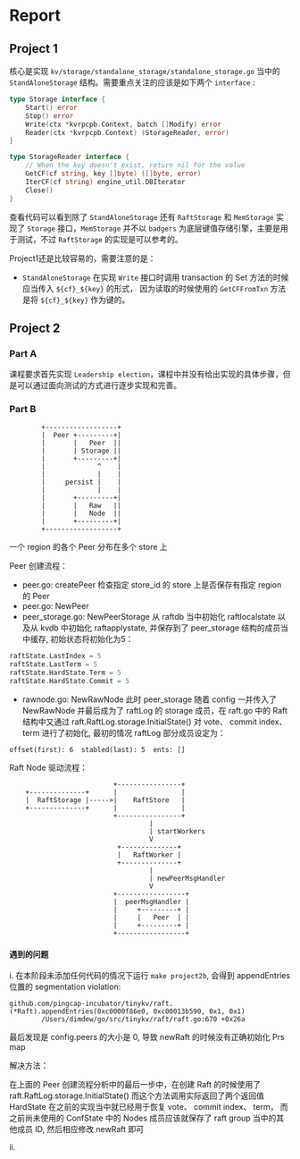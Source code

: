 # Report

## Project 1

核心是实现 `kv/storage/standalone_storage/standalone_storage.go` 
当中的 `StandAloneStorage` 结构。需要重点关注的应该是如下两个 `interface` :

``` go
type Storage interface {
	Start() error
	Stop() error
	Write(ctx *kvrpcpb.Context, batch []Modify) error
	Reader(ctx *kvrpcpb.Context) (StorageReader, error)
}

type StorageReader interface {
	// When the key doesn't exist, return nil for the value
	GetCF(cf string, key []byte) ([]byte, error)
	IterCF(cf string) engine_util.DBIterator
	Close()
}
```

查看代码可以看到除了 `StandAloneStorage` 还有 `RaftStorage` 和 `MemStorage` 
实现了 `Storage` 接口，`MemStorage` 并不以 `badgers` 为底层键值存储引擎，主要是用于测试，不过 `RaftStorage` 
的实现是可以参考的。

Project1还是比较容易的，需要注意的是：
- `StandAloneStorage` 在实现 `Write` 接口时调用 transaction 的 Set 方法的时候应当传入 `${cf}_${key}` 的形式，
因为读取的时候使用的 `GetCFFromTxn` 方法是将 `${cf}_${key}` 作为键的。

## Project 2

### Part A

课程要求首先实现 `Leadership election`，课程中并没有给出实现的具体步骤，但是可以通过面向测试的方式进行逐步实现和完善。

### Part B

```
        +------------------+
        |  Peer +---------+|
        |       |   Peer  ||
        |       | Storage ||
        |       +---------+|
        |             ^    |
        |             |    |
        |     persist |    |
        |             |    |
        |       +---------+|
        |       |   Raw   ||
        |       |   Node  ||
        |       +---------+|
        +------------------+
```

一个 region 的各个 Peer 分布在多个 store 上

Peer 创建流程：

- peer.go: createPeer  检查指定 store_id 的 store 上是否保存有指定 region 
的 Peer
- peer.go: NewPeer 
- peer_storage.go: NewPeerStorage  从 raftdb 当中初始化 raftlocalstate 
以及从 kvdb 中初始化 raftapplystate, 并保存到了 peer_storage 结构的成员当中缓存, 
初始状态将初始化为5：

```go
raftState.LastIndex = 5
raftState.LastTerm = 5
raftState.HardState.Term = 5
raftState.HardState.Commit = 5
```

- rawnode.go: NewRawNode  此时 peer_storage 随着 config 一并传入了 NewRawNode 
并最后成为了 raftLog 的 storage 成员，在 raft.go 中的 Raft 结构中又通过 raft.RaftLog.storage.InitialState() 
对 vote、 commit index、 term 进行了初始化, 最初的情况 raftLog 部分成员设定为：

```
offset(first): 6  stabled(last): 5  ents: []
```

Raft Node 驱动流程：

```
                          +----------------+
    +--------------+      |                |
    |  RaftStorage |----->|    RaftStore   |
    +--------------+      |                |
                          +----------------+
                                   |
                                   | startWorkers
                                   V
                           +--------------+
                           |   RaftWorker |
                           +--------------+
                                   |
                                   | newPeerMsgHandler
                                   V
                          +-----------------+
                          |  peerMsgHandler |
                          |     +---------+ |
                          |     |   Peer  | |
                          |     +---------+ |
                          +-----------------+
```

#### 遇到的问题

i. 在本阶段未添加任何代码的情况下运行 `make project2b`, 会得到 appendEntries 
位置的 segmentation violation:

```
github.com/pingcap-incubator/tinykv/raft.(*Raft).appendEntries(0xc0000f86e0, 0xc00013b590, 0x1, 0x1)
        /Users/dimdew/go/src/tinykv/raft/raft.go:670 +0x26a
```

最后发现是 config.peers 的大小是 0, 导致 newRaft 的时候没有正确初始化 Prs map

解决方法：

在上面的 Peer 创建流程分析中的最后一步中，在创建 Raft 的时候使用了 raft.RaftLog.storage.InitialState() 
而这个方法调用实际返回了两个返回值 HardState 在之前的实现当中就已经用于恢复 vote、 commit index、 term，
而之前尚未使用的 ConfState 中的 Nodes 成员应该就保存了 raft group 当中的其他成员 ID, 然后相应修改 newRaft 即可

ii. 